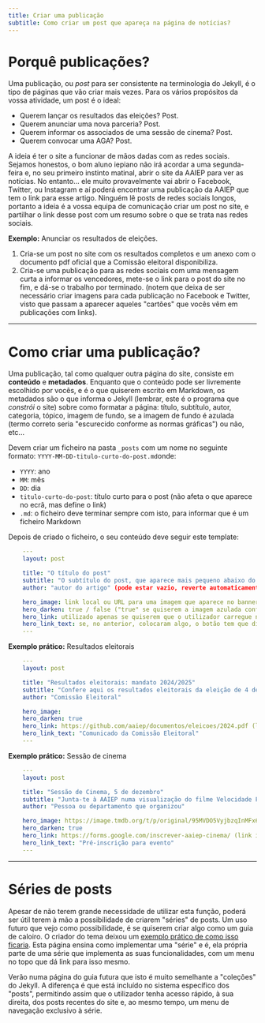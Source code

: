 ```yaml
---
title: Criar uma publicação
subtitle: Como criar um post que apareça na página de notícias?
---
```


# Porquê publicações?

Uma publicação, ou *post* para ser consistente na terminologia do Jekyll, é o tipo de páginas que vão criar mais vezes. Para os vários propósitos da vossa atividade, um post é o ideal:

- Querem lançar os resultados das eleições? Post.
- Querem anunciar uma nova parceria? Post.
- Querem informar os associados de uma sessão de cinema? Post.
- Querem convocar uma AGA? Post.

A ideia é ter o site a funcionar de mãos dadas com as redes sociais. Sejamos honestos, o bom aluno iepiano não irá acordar a uma segunda-feira e, no seu primeiro instinto matinal, abrir o site da AAIEP para ver as notícias. No entanto... ele muito provavelmente vai abrir o Facebook, Twitter, ou Instagram e aí poderá encontrar uma publicação da AAIEP que tem o link para esse artigo. Ninguém lê posts de redes sociais longos, portanto a ideia é a vossa equipa de comunicação criar um post no site, e partilhar o link desse post com um resumo sobre o que se trata nas redes sociais.

**Exemplo:** Anunciar os resultados de eleições.

1. Cria-se um post no site com os resultados completos e um anexo com o documento pdf oficial que a Comissão eleitoral disponibiliza.
2. Cria-se uma publicação para as redes sociais com uma mensagem curta a informar os vencedores, mete-se o link para o post do site no fim, e dá-se o trabalho por terminado. (notem que deixa de ser necessário criar imagens para cada publicação no Facebook e Twitter, visto que passam a aparecer aqueles "cartões" que vocês vêm em publicações com links).

---

# Como criar uma publicação?

Uma publicação, tal como qualquer outra página do site, consiste em **conteúdo** e **metadados**. Enquanto que o conteúdo pode ser livremente escolhido por vocês, e é o que quiserem escrito em Markdown, os metadados são o que informa o Jekyll (lembrar, este é o programa que *constrói* o site) sobre como formatar a página: título, subtítulo, autor, categoria, tópico, imagem de fundo, se a imagem de fundo é azulada (termo correto seria "escurecido conforme as normas gráficas") ou não, etc...

Devem criar um ficheiro na pasta ``_posts`` com um nome no seguinte formato: ``YYYY-MM-DD-titulo-curto-do-post.md``onde:

- ``YYYY``: ano
- ``MM``: mês
- ``DD``: dia
- ``titulo-curto-do-post``: título curto para o post (não afeta o que aparece no ecrã, mas define o link)
- ``.md``: o ficheiro deve terminar sempre com isto, para informar que é um ficheiro Markdown

Depois de criado o ficheiro, o seu conteúdo deve seguir este template:

``` yml
    ---
    layout: post

    title: "O título do post"
    subtitle: "O subtítulo do post, que aparece mais pequeno abaixo do título"
    author: "autor do artigo" (pode estar vazio, reverte automaticamente para "AAIEP")

    hero_image: link local ou URL para uma imagem que aparece no banner (se estiver vazio, reverte para a imagem pré-definida da AAIEP)
    hero_darken: true / false ("true" se quiserem a imagem azulada conforme as normas gráficas, ou "false" para a imagem não adulterada, reverte para "true" quando vazio, de modo a que a imagem de base esteja conforme as normas)
    hero_link: utilizado apenas se quiserem que o utilizador carregue num botão que o direcione para, por exemplo, um formulário
    hero_link_text: se, no anterior, colocaram algo, o botão tem que dizer algo, e é para isto que esta variável serve
    ---
```

**Exemplo prático:** Resultados eleitorais

``` yml
    ---
    layout: post

    title: "Resultados eleitorais: mandato 2024/2025"
    subtitle: "Confere aqui os resultados eleitorais da eleição de 4 de maio de 2024"
    author: "Comissão Eleitoral"

    hero_image:
    hero_darken: true
    hero_link: https://github.com/aaiep/documentos/eleicoes/2024.pdf (link inventado, mas seria assim)
    hero_link_text: "Comunicado da Comissão Eleitoral"
    ---
```

**Exemplo prático:** Sessão de cinema

``` yml
    ---
    layout: post

    title: "Sessão de Cinema, 5 de dezembro"
    subtitle: "Junta-te à AAIEP numa visualização do filme Velocidade Furiosa 43: How is this not over yet?"
    author: "Pessoa ou departamento que organizou"

    hero_image: https://image.tmdb.org/t/p/original/95MVDO5VyjbzqInMFx6P576Ds0x.jpg
    hero_darken: true
    hero_link: https://forms.google.com/inscrever-aaiep-cinema/ (link inventado, mas seria assim)
    hero_link_text: "Pré-inscrição para evento"
    ---
```

---

# Séries de posts

Apesar de não terem grande necessidade de utilizar esta função, poderá ser útil terem à mão a possibilidade de criarem "séries" de posts. Um uso futuro que vejo como possibilidade, é se quiserem criar algo como um guia de caloiro. O criador do tema deixou um [exemplo prático de como isso ficaria](http://www.csrhymes.com/bulma-clean-theme/2021/10/30/creating-a-post-series/). Esta página ensina como implementar uma "série" e é, ela própria parte de uma série que implementa as suas funcionalidades, com um menu no topo que dá link para isso mesmo.

Verão numa página do guia futura que isto é muito semelhante a "coleções" do Jekyll. A diferença é que está incluído no sistema específico dos "posts", permitindo assim que o utilizador tenha acesso rápido, à sua direita, dos posts recentes do site e, ao mesmo tempo, um menu de navegação exclusivo à série.